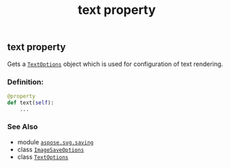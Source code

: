 ﻿---
title: text property
second_title: Aspose.SVG for Python via .NET API References
description: 
type: docs
weight: 90
url: /python-net/aspose.svg.saving/imagesaveoptions/text/
is_root: false
---

## text property


Gets a [`TextOptions`](/svg/python-net/aspose.svg.rendering.image/textoptions) object which is used for configuration of text rendering.
### Definition:
```python
@property
def text(self):
    ...
```

### See Also
* module [`aspose.svg.saving`](../../)
* class [`ImageSaveOptions`](/svg/python-net/aspose.svg.saving/imagesaveoptions)
* class [`TextOptions`](/svg/python-net/aspose.svg.rendering.image/textoptions)
